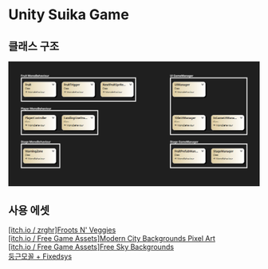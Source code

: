 # Unity Suika Game

## 클래스 구조

![ClassStructure](./docs/class-structure.png)

## 사용 에셋

[[itch.io / zrghr]Froots N' Veggies](https://zrghr.itch.io/froots-and-veggies-culinary-pixels?download#google_vignette)  
[[itch.io / Free Game Assets]Modern City Backgrounds Pixel Art](https://free-game-assets.itch.io/free-city-backgrounds-pixel-art)  
[[itch.io / Free Game Assets]Free Sky Backgrounds](https://free-game-assets.itch.io/free-sky-with-clouds-background-pixel-art-set)  
[둥근모꼴 + Fixedsys](https://cactus.tistory.com/193)
